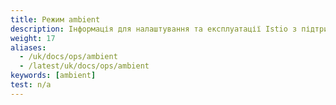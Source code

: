 ```yaml
---
title: Режим ambient
description: Інформація для налаштування та експлуатації Istio з підтримкою режиму оточення (ambient mode).
weight: 17
aliases:
  - /uk/docs/ops/ambient
  - /latest/uk/docs/ops/ambient
keywords: [ambient]
test: n/a
---
```


